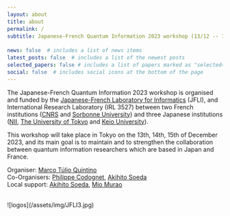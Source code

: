 ```yaml
---
layout: about
title: about
permalink: /
subtitle: Japanese-French Quantum Information 2023 workshop (13/12 -- 15/12)

news: false  # includes a list of news items
latest_posts: false  # includes a list of the newest posts
selected_papers: false # includes a list of papers marked as "selected={true}"
social: false  # includes social icons at the bottom of the page
---
```


The Japanese-French Quantum Information 2023 workshop is organised and funded by the [Japanese-French Laboratory for Informatics](https://jfli.cnrs.fr) (JFLI),  and International Research Laboratory (IRL 3527) between two French institutions ([CNRS](https://www.cnrs.fr/en) and [Sorbonne University](https://www.sorbonne-universite.fr/)) and three Japanese institutions ([NII](https://www.nii.ac.jp/en/), [The University of Tokyo](https://www.u-tokyo.ac.jp/en/) and [Keio University](https://www.keio.ac.jp/en/)). 

This workshop will take place in Tokyo on the 13th, 14th, 15th of December 2023, and its main goal is to maintain and to strengthen the collaboration between quantum information researchers which are based in Japan and France.


Organiser: [Marco Túlio Quintino](https://mtcq.github.io/) <br>
Co-Organisers: [Philippe Codognet](http://www-poleia.lip6.fr/~codognet/), [Akihito Soeda](https://www.nii.ac.jp/en/faculty/informatics/soeda_akihito/) <br>
Local support:  [Akihito Soeda](https://www.nii.ac.jp/en/faculty/informatics/soeda_akihito/), [Mio Murao](http://www.s.u-tokyo.ac.jp/en/people/murao_mio/) 

 <br>  
 ![logos](/assets/img/JFLI3.jpg)

